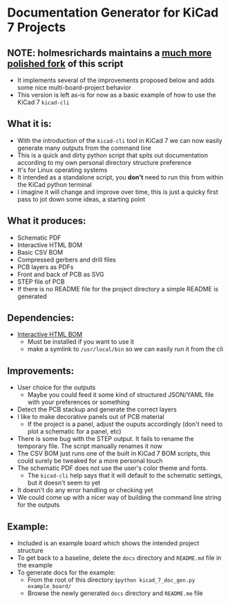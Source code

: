 # Documentation Generator for KiCad 7 Projects

## NOTE: holmesrichards maintains a [much more polished fork](https://github.com/holmesrichards/kdocgen) of this script 
- It implements several of the improvements proposed below and adds some nice multi-board-project behavior
- This version is left as-is for now as a basic example of how to use the KiCad 7 `kicad-cli`

## What it is:
- With the introduction of the `kicad-cli` tool in KiCad 7 we can now easily generate many outputs from the command line
- This is a quick and dirty python script that spits out documentation according to my own personal directory structure preference
- It's for Linux operating systems
- It intended as a standalone script, you **don't** need to run this from within the KiCad python terminal
- I imagine it will change and improve over time, this is just a quicky first pass to jot down some ideas, a starting point

## What it produces:
- Schematic PDF
- Interactive HTML BOM
- Basic CSV BOM
- Compressed gerbers and drill files
- PCB layers as PDFs
- Front and back of PCB as SVG
- STEP file of PCB
- If there is no README file for the project directory a simple README is generated

## Dependencies:
- [Interactive HTML BOM](https://github.com/openscopeproject/InteractiveHtmlBom)
  - Must be installed if you want to use it
  - make a symlink to `/usr/local/bin` so we can easily run it from the cli

## Improvements:
- User choice for the outputs
  - Maybe you could feed it some kind of structured JSON/YAML file with your preferences or something
- Detect the PCB stackup and generate the correct layers
- I like to make decorative panels out of PCB material
  - If the project is a panel, adjust the ouputs accordingly (don't need to plot a schematic for a panel, etc)
- There is some bug with the STEP output. It fails to rename the temporary file. The script manually renames it now
- The CSV BOM just runs one of the built in KiCad 7 BOM scripts, this could surely be tweaked for a more personal touch
- The schematic PDF does not use the user's color theme and fonts.
  - The `kicad-cli` help says that it will default to the schematic settings, but it doesn't seem to yet
- It doesn't do any error handling or checking yet
- We could come up with a nicer way of building the command line string for the outputs

## Example:
- Included is an example board which shows the intended project structure
- To get back to a baseline, delete the `docs` directory and `README.md` file in the example
- To generate docs for the example:
  - From the root of this directory `$python kicad_7_doc_gen.py example_board/`
  - Browse the newly generated `docs` directory and `README.me` file
